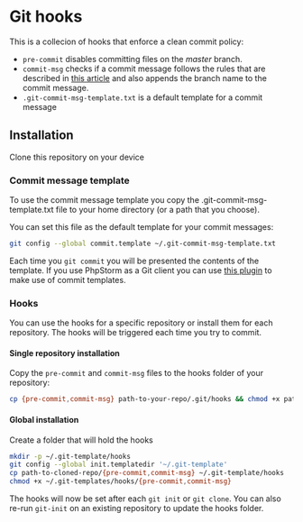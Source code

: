 # Git hooks

This is a collecion of hooks that enforce a clean commit policy:
* `pre-commit` disables committing files on the *master* branch.
* `commit-msg` checks if a commit message follows the rules that are described in [this article](https://chris.beams.io/posts/git-commit/) and also appends the branch name to the commit message.
* `.git-commit-msg-template.txt` is a default template for a commit message

## Installation
Clone this repository on your device

### Commit message template
To use the commit message template you copy the .git-commit-msg-template.txt file to your home
directory (or a path that you choose).

You can set this file as the default template for your commit messages:
```bash
git config --global commit.template ~/.git-commit-msg-template.txt
```

Each time you `git commit` you will be presented the contents of the template.
If you use PhpStorm as a Git client you can use [this plugin](https://plugins.jetbrains.com/plugin/9364-commit-message-template) to make use of commit templates.

### Hooks
You can use the hooks for a specific repository or install them for each repository.
The hooks will be triggered each time you try to commit.

#### Single repository installation
Copy the `pre-commit` and `commit-msg` files to the hooks folder of your repository:
```bash
cp {pre-commit,commit-msg} path-to-your-repo/.git/hooks && chmod +x path-to-your-repo/.git/hooks/{pre-commit,commit-msg}
```

#### Global installation
Create a folder that will hold the hooks
```bash
mkdir -p ~/.git-template/hooks
git config --global init.templatedir '~/.git-template'
cp path-to-cloned-repo/{pre-commit,commit-msg} ~/.git-template/hooks
chmod +x ~/.git-templates/hooks/{pre-commit,commit-msg}
```

The hooks will now be set after each `git init` or `git clone`. You can also re-run `git-init` on an existing repository to update the hooks folder.